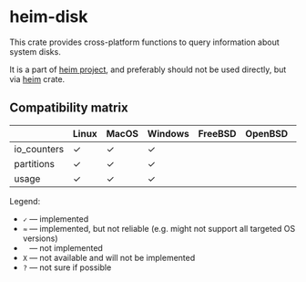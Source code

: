 # heim-disk

This crate provides cross-platform functions to query information
about system disks.

It is a part of [heim project](https://github.com/heim-rs),
and preferably should not be used directly,
but via [heim](https://crates.io/crates/heim) crate.

## Compatibility matrix

|             | Linux | MacOS | Windows | FreeBSD | OpenBSD | Solaris | Redox |
| ----------- | ----- | ----- | ------- | ------- | ------- | ------- | ----- |
| io_counters | ✓     | ✓     | ✓       |         |         |         |       |
| partitions  | ✓     | ✓     | ✓       |         |         |         |       |
| usage       | ✓     | ✓     | ✓       |         |         |         |       |

Legend:

 * `✓` — implemented
 * `≈` — implemented, but not reliable (e.g. might not support all targeted OS versions)
 * ` ` — not implemented
 * `X` — not available and will not be implemented
 * `?` — not sure if possible
